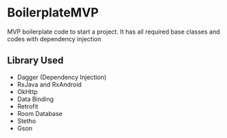 # BoilerplateMVP
MVP boilerplate code to start a project. It has all required base classes and codes with dependency injection

## Library Used
* Dagger (Dependency Injection)
* RxJava and RxAndroid
* OkHttp 
* Data Binding
* Retrofit
* Room Database
* Stetho
* Gson

